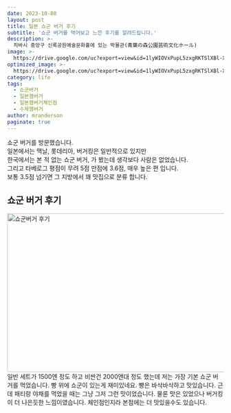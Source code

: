```yaml
---
date: 2023-10-08
layout: post
title: 일본 쇼군 버거 후기
subtitle: '쇼군 버거를 먹어보고 느낀 후기를 알려드립니다.'
description: >-
  치바시 중앙구 신록공원예술문화홀에 있는 박물관(青葉の森公園芸術文化ホール)
image: >-
  https://drive.google.com/uc?export=view&id=1lyWIOVxPupL5zxgRKTSlXBl-XR7LXYS4
optimized_image: >-
  https://drive.google.com/uc?export=view&id=1lyWIOVxPupL5zxgRKTSlXBl-XR7LXYS4
category: life
tags:
  - 쇼군버거
  - 일본햄버거
  - 일본햄버거체인점
  - 수제햄버거
author: mranderson
paginate: true
---
```

쇼군 버거를 방문했습니다.  
일본에서는 맥날, 롯데리아, 버거킹은 일반적으로 있지만  
한국에서는 본 적 없는 쇼군 버거, 가 봤는데 생각보다 사람은 없었습니다.  
그리고 타베로그 평점이 무려 5점 만점에 3.6점, 매우 높은 편 입니다.  
보통 3.5점 넘기면 그 지방에서 꽤 맛집으로 분류 합니다.  

## 쇼군 버거 후기
<img src="https://drive.google.com/uc?export=view&id=19hw-zIvb-ELZENIn52c8oKXBwAx8q29y"  width="700" height="370" alt="쇼군버거 후기">
일반 세트가 1500엔 정도 하고 비싼건 2000엔대 정도 했는데  
저는 가장 기본 쇼군 버거를 먹었습니다.  
빵 위에 쇼군이 있는게 재미있네요.  
빵은 바삭바삭하고 맛있습니다.  
근데 패티랑 야채를 먹었을 때는 그냥 그저 그런 맛이었습니다.  
물론 맛은 있었으나 버거킹이 더 나은듯한 느낌이였습니다.  
체인점인지라 본점에는 더 맛있을수도 있습니다.    